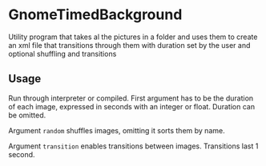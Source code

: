 # GnomeTimedBackground
Utility program that takes al the pictures in a folder and uses them to create an xml file that transitions through them with duration set by the user and optional shuffling and transitions

## Usage
Run through interpreter or compiled.
First argument has to be the duration of each image, expressed in seconds with an integer or float. Duration can be omitted.

Argument `random` shuffles images, omitting it sorts them by name.

Argument `transition` enables transitions between images. Transitions last 1 second.
